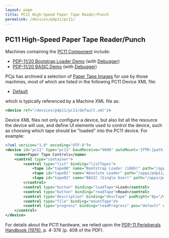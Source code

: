 ```yaml
---
layout: page
title: PC11 High-Speed Paper Tape Reader/Punch
permalink: /devices/pdp11/pc11/
---
```


PC11 High-Speed Paper Tape Reader/Punch
---------------------------------------

Machines containing the [PC11 Component](/modules/pdp11/lib/pc11.js) include:

- [PDP-11/20 Bootstrap Loader Demo](/devices/pdp11/machine/1120/bootstrap/) (with [Debugger](/devices/pdp11/machine/1120/bootstrap/debugger/))
- [PDP-11/20 BASIC Demo](/devices/pdp11/machine/1120/basic/) (with [Debugger](/devices/pdp11/machine/1120/basic/debugger/))

PCjs has archived a selection of [Paper Tape Images](/apps/pdp11/tapes/) for use by those machines, most of which are
listed in the following PC11 Device XML file:

- [Default](/devices/pdp11/pc11/default.xml)

which is typically referenced by a Machine XML file as:

```xml
<device ref="/devices/pdp11/pc11/default.xml"/>
```
		
Device XML files not only configure a device, but also list all the resource the device will use, and define UI elements
used to control the device, such as choosing which tape should be "loaded" into the PC11 device.  For example:

```xml
<?xml version="1.0" encoding="UTF-8"?>
<device id="pc11" type="pc11" baudReceive="9600" autoMount='{PTR:{path:"/apps/pdp11/boot/bootstrap/BOOTSTRAP-16KB.json"}}' pos="left" width="35%" padLeft="8px" padBottom="8px">
    <name>Paper Tape Controls</name>
    <control type="container">
        <control type="list" binding="listTapes">
            <tape id="tape00" name="Bootstrap Loader (16Kb)" path="/apps/pdp11/boot/bootstrap/BOOTSTRAP-16KB.json"/>
            <tape id="tape01" name="Absolute Loader" path="/apps/pdp11/tapes/absloader/DEC-11-L2PC-PO.json"/>
            <tape id="tape02" name="BASIC (Single User)" path="/apps/pdp11/tapes/basic/DEC-11-AJPB-PB.json"/>
        </control>
        <control type="button" binding="loadTape">Load</control>
        <control type="button" binding="readTape">Read</control>
        <control type="description" binding="descTape" padRight="8px"/>
        <control type="file" binding="mountTape"/>
        <control type="progress" binding="readProgress" pos="default" width="250px" padTop="8px">Tape Progress</control>
    </control>
</device>
```

For details about the PC11 hardware, we relied upon the [PDP-11 Peripherals Handbook (1976)](http://archive.pcjs.org/pubs/dec/pdp11/other/PDP11_Peripherals_Handbook_1976.pdf),
p. 4-376 (p. 408 of the PDF).
